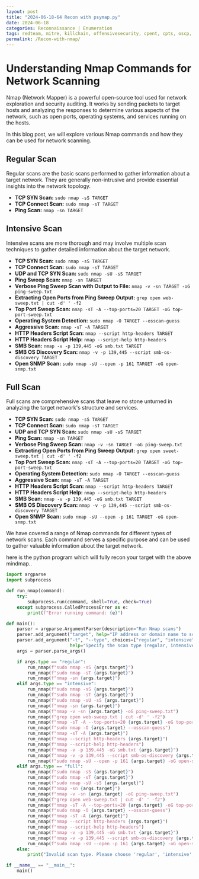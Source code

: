 ```yaml
---
layout: post
title: "2024-06-18-64 Recon with psymap.py"
date: 2024-06-18
categories: Reconnaissance | Enumeration
tags: redteam, mitre, killchain, offensivesecurity, cpent, cpts, oscp, exploit
permalink: /Recon-with-nmap/
---
```

# Understanding Nmap Commands for Network Scanning

Nmap (Network Mapper) is a powerful open-source tool used for network exploration and security auditing. It works by sending packets to target hosts and analyzing the responses to determine various aspects of the network, such as open ports, operating systems, and services running on the hosts.

In this blog post, we will explore various Nmap commands and how they can be used for network scanning.

## Regular Scan

Regular scans are the basic scans performed to gather information about a target network. They are generally non-intrusive and provide essential insights into the network topology.

- **TCP SYN Scan:** `sudo nmap -sS TARGET`
- **TCP Connect Scan:** `sudo nmap -sT TARGET`
- **Ping Scan:** `nmap -sn TARGET`

## Intensive Scan

Intensive scans are more thorough and may involve multiple scan techniques to gather detailed information about the target network.

- **TCP SYN Scan:** `sudo nmap -sS TARGET`
- **TCP Connect Scan:** `sudo nmap -sT TARGET`
- **UDP and TCP SYN Scan:** `sudo nmap -sU -sS TARGET`
- **Ping Sweep Scan:** `nmap -sn TARGET`
- **Verbose Ping Sweep Scan with Output to File:** `nmap -v -sn TARGET -oG ping-sweep.txt`
- **Extracting Open Ports from Ping Sweep Output:** `grep open web-sweep.txt | cut -d' ' -f2`
- **Top Port Sweep Scan:** `nmap -sT -A --top-ports=20 TARGET -oG top-port-sweep.txt`
- **Operating System Detection:** `sudo nmap -O TARGET --osscan-guess`
- **Aggressive Scan:** `nmap -sT -A TARGET`
- **HTTP Headers Script Scan:** `nmap --script http-headers TARGET`
- **HTTP Headers Script Help:** `nmap --script-help http-headers`
- **SMB Scan:** `nmap -v -p 139,445 -oG smb.txt TARGET`
- **SMB OS Discovery Scan:** `nmap -v -p 139,445 --script smb-os-discovery TARGET`
- **Open SNMP Scan:** `sudo nmap -sU --open -p 161 TARGET -oG open-snmp.txt`

## Full Scan

Full scans are comprehensive scans that leave no stone unturned in analyzing the target network's structure and services.

- **TCP SYN Scan:** `sudo nmap -sS TARGET`
- **TCP Connect Scan:** `sudo nmap -sT TARGET`
- **UDP and TCP SYN Scan:** `sudo nmap -sU -sS TARGET`
- **Ping Scan:** `nmap -sn TARGET`
- **Verbose Ping Sweep Scan:** `nmap -v -sn TARGET -oG ping-sweep.txt`
- **Extracting Open Ports from Ping Sweep Output:** `grep open sweet-sweep.txt | cut -d' ' -f2`
- **Top Port Sweep Scan:** `nmap -sT -A --top-ports=20 TARGET -oG top-port-sweep.txt`
- **Operating System Detection:** `sudo nmap -O TARGET --osscan-guess`
- **Aggressive Scan:** `nmap -sT -A TARGET`
- **HTTP Headers Script Scan:** `nmap --script http-headers TARGET`
- **HTTP Headers Script Help:** `nmap --script-help http-headers`
- **SMB Scan:** `nmap -v -p 139,445 -oG smb.txt TARGET`
- **SMB OS Discovery Scan:** `nmap -v -p 139,445 --script smb-os-discovery TARGET`
- **Open SNMP Scan:** `sudo nmap -sU --open -p 161 TARGET -oG open-snmp.txt`

We have covered a range of Nmap commands for different types of network scans. Each command serves a specific purpose and can be used to gather valuable information about the target network.


here is the python program which will fully recon your target with the above mindmap..
```python
import argparse
import subprocess

def run_nmap(command):
    try:
        subprocess.run(command, shell=True, check=True)
    except subprocess.CalledProcessError as e:
        print(f"Error running command: {e}")

def main():
    parser = argparse.ArgumentParser(description="Run Nmap scans")
    parser.add_argument("target", help="IP address or domain name to scan")
    parser.add_argument("-t", "--type", choices=["regular", "intensive", "full"], default="regular",
                        help="Specify the scan type (regular, intensive, or full)")
    args = parser.parse_args()

    if args.type == "regular":
        run_nmap(f"sudo nmap -sS {args.target}")
        run_nmap(f"sudo nmap -sT {args.target}")
        run_nmap(f"nmap -sn {args.target}")
    elif args.type == "intensive":
        run_nmap(f"sudo nmap -sS {args.target}")
        run_nmap(f"sudo nmap -sT {args.target}")
        run_nmap(f"sudo nmap -sU -sS {args.target}")
        run_nmap(f"nmap -sn {args.target}")
        run_nmap(f"nmap -v -sn {args.target} -oG ping-sweep.txt")
        run_nmap(f"grep open web-sweep.txt | cut -d' ' -f2")
        run_nmap(f"nmap -sT -A --top-ports=20 {args.target} -oG top-port-sweep.txt")
        run_nmap(f"sudo nmap -O {args.target} --osscan-guess")
        run_nmap(f"nmap -sT -A {args.target}")
        run_nmap(f"nmap --script http-headers {args.target}")
        run_nmap(f"nmap --script-help http-headers")
        run_nmap(f"nmap -v -p 139,445 -oG smb.txt {args.target}")
        run_nmap(f"nmap -v -p 139,445 --script smb-os-discovery {args.target}")
        run_nmap(f"sudo nmap -sU --open -p 161 {args.target} -oG open-snmp.txt")
    elif args.type == "full":
        run_nmap(f"sudo nmap -sS {args.target}")
        run_nmap(f"sudo nmap -sT {args.target}")
        run_nmap(f"sudo nmap -sU -sS {args.target}")
        run_nmap(f"nmap -sn {args.target}")
        run_nmap(f"nmap -v -sn {args.target} -oG ping-sweep.txt")
        run_nmap(f"grep open web-sweep.txt | cut -d' ' -f2")
        run_nmap(f"nmap -sT -A --top-ports=20 {args.target} -oG top-port-sweep.txt")
        run_nmap(f"sudo nmap -O {args.target} --osscan-guess")
        run_nmap(f"nmap -sT -A {args.target}")
        run_nmap(f"nmap --script http-headers {args.target}")
        run_nmap(f"nmap --script-help http-headers")
        run_nmap(f"nmap -v -p 139,445 -oG smb.txt {args.target}")
        run_nmap(f"nmap -v -p 139,445 --script smb-os-discovery {args.target}")
        run_nmap(f"sudo nmap -sU --open -p 161 {args.target} -oG open-snmp.txt")
    else:
        print("Invalid scan type. Please choose 'regular', 'intensive', or 'full'.")

if __name__ == "__main__":
    main()


```




